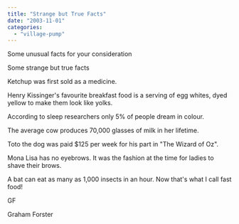 ```yaml
---
title: "Strange but True Facts"
date: "2003-11-01"
categories: 
  - "village-pump"
---
```


Some unusual facts for your consideration

Some strange but true facts

Ketchup was first sold as a medicine.

Henry Kissinger's favourite breakfast food is a serving of egg whites, dyed yellow to make them look like yolks.

According to sleep researchers only 5% of people dream in colour.

The average cow produces 70,000 glasses of milk in her lifetime.

Toto the dog was paid $125 per week for his part in "The Wizard of Oz".

Mona Lisa has no eyebrows. It was the fashion at the time for ladies to shave their brows.

A bat can eat as many as 1,000 insects in an hour. Now that's what I call fast food!

GF

Graham Forster

